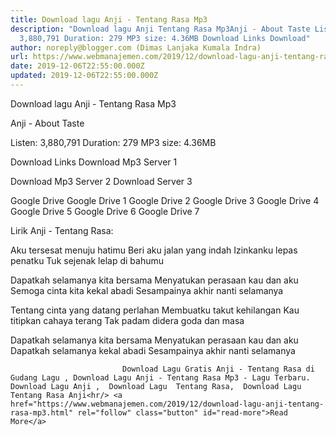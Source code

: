 ```yaml
---
title: Download lagu Anji - Tentang Rasa Mp3
description: "Download lagu Anji Tentang Rasa Mp3Anji - About Taste Listen:
  3,880,791 Duration: 279 MP3 size: 4.36MB Download Links Download"
author: noreply@blogger.com (Dimas Lanjaka Kumala Indra)
url: https://www.webmanajemen.com/2019/12/download-lagu-anji-tentang-rasa-mp3.html
date: 2019-12-06T22:55:00.000Z
updated: 2019-12-06T22:55:00.000Z
---
```


Download lagu Anji - Tentang Rasa Mp3

Anji - About Taste

  Listen: 3,880,791 
  Duration: 279 
  MP3 size: 4.36MB 

  Download Links 
  Download Mp3 Server 1 

  Download Mp3 Server 2 
  Download Server 3 


  Google Drive   Google Drive 1 
  Google Drive 2 
  Google Drive 3 
  Google Drive 4 
  Google Drive 5 
  Google Drive 6 
  Google Drive 7 


                             
Lirik Anji - Tentang Rasa:
                             
Aku tersesat menuju hatimu
  Beri aku jalan yang indah
  Izinkanku lepas penatku
  Tuk sejenak lelap di bahumu
  
  Dapatkah selamanya kita bersama
  Menyatukan perasaan kau dan aku
  Semoga cinta kita kekal abadi
  Sesampainya akhir nanti selamanya
  
  Tentang cinta yang datang perlahan
  Membuatku takut kehilangan
  Kau titipkan cahaya terang
  Tak padam didera goda dan masa
  
  Dapatkah selamanya kita bersama
  Menyatukan perasaan kau dan aku
  Dapatkah selamanya kekal abadi
  Sesampainya akhir nanti selamanya                                 
                                 
                             Download Lagu Gratis Anji - Tentang Rasa di Gudang Lagu , Download Lagu Anji - Tentang Rasa Mp3 - Lagu Terbaru.                                                         Download Lagu Anji ,  Download Lagu  Tentang Rasa,  Download Lagu  Tentang Rasa Anji<hr/> <a href="https://www.webmanajemen.com/2019/12/download-lagu-anji-tentang-rasa-mp3.html" rel="follow" class="button" id="read-more">Read More</a>